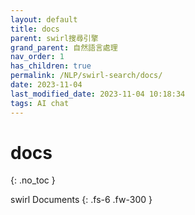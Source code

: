 ```yaml
---
layout: default
title: docs
parent: swirl搜尋引擎
grand_parent: 自然語言處理
nav_order: 1
has_children: true
permalink: /NLP/swirl-search/docs/
date: 2023-11-04
last_modified_date: 2023-11-04 10:18:34
tags: AI chat
---
```


# docs
{: .no_toc }

swirl Documents
{: .fs-6 .fw-300 }
